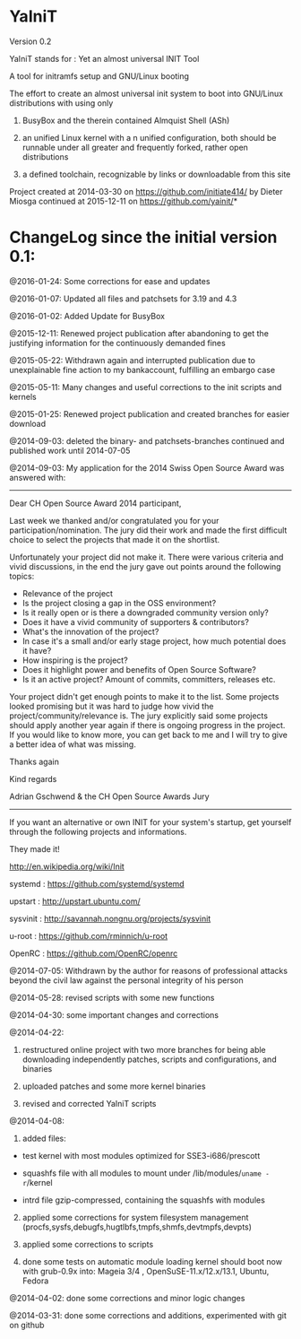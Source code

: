   YaIniT
===========
Version 0.2

YaIniT stands for : Yet an almost universal INIT Tool

A tool for initramfs setup and GNU/Linux booting 

The effort to create an almost universal init system to boot into GNU/Linux
distributions with using only 

1)  BusyBox and the therein contained Almquist Shell (ASh)

2)  an unified Linux kernel with a n unified configuration, both should be runnable 
under all greater and frequently forked, rather open distributions

3)  a defined toolchain, recognizable by links or downloadable from this site


Project created at 2014-03-30 on https://github.com/initiate414/
by Dieter Miosga
continued at 2015-12-11 on https://github.com/yainit/*


ChangeLog since the initial version 0.1:
========================================

@2016-01-24: 
Some corrections for ease and updates

@2016-01-07: 
Updated all files and patchsets for 3.19 and 4.3

@2016-01-02: 
Added Update for BusyBox

@2015-12-11: 
Renewed project publication after abandoning to get the justifying
information for the continuously demanded fines

@2015-05-22: 
Withdrawn again and interrupted publication due to unexplainable fine action
to my bankaccount, fulfilling an embargo case

@2015-05-11: 
Many changes and useful corrections to the init scripts and kernels

@2015-01-25: 
Renewed project publication and created branches for easier download

@2014-09-03: 
deleted the binary- and patchsets-branches 
continued and published work until 2014-07-05

@2014-09-03: 
My application for the 2014 Swiss Open Source Award was answered with: 

-------------------------------------------------------------------------

Dear CH Open Source Award 2014 participant,

Last week we thanked and/or congratulated you for your
participation/nomination. The jury did their work and made the first
difficult choice to select the projects that made it on the shortlist.

Unfortunately your project did not make it. There were various criteria
and vivid discussions, in the end the jury gave out points around the
following topics:

* Relevance of the project
* Is the project closing a gap in the OSS environment?
* Is it really open or is there a downgraded community version only?
* Does it have a vivid community of supporters & contributors?
* What's the innovation of the project?
* In case it's a small and/or early stage project, how much potential
does it have?
* How inspiring is the project?
* Does it highlight power and benefits of Open Source Software?
* Is it an active project? Amount of commits, committers, releases etc.

Your project didn't get enough points to make it to the list. Some
projects looked promising but it was hard to judge how vivid the
project/community/relevance is. The jury explicitly said some projects
should apply another year again if there is ongoing progress in the
project. If you would like to know more, you can get back to me and I
will try to give a better idea of what was missing.

Thanks again

Kind regards

Adrian Gschwend & the CH Open Source Awards Jury


----------------------------------------------------------------------------



If you want an alternative or own INIT for your system's startup, 
get yourself through the following projects and informations. 

They made it! 
  
  http://en.wikipedia.org/wiki/Init

  systemd   :  https://github.com/systemd/systemd

  upstart   :  http://upstart.ubuntu.com/

  sysvinit  :  http://savannah.nongnu.org/projects/sysvinit

  u-root    :  https://github.com/rminnich/u-root

  OpenRC    :  https://github.com/OpenRC/openrc


@2014-07-05: 
Withdrawn by the author for reasons of professional attacks 
beyond the civil law against the personal integrity of his person


@2014-05-28: 
revised scripts with some new functions


@2014-04-30: 
some important changes and corrections

@2014-04-22: 

1) restructured online project with two more branches
    for being able downloading independently 
    patches, scripts and configurations, and binaries

2) uploaded patches and some more kernel binaries
      
3) revised and corrected YaIniT scripts
    
@2014-04-08: 

1)  added files: 

   - test kernel with most modules optimized for SSE3-i686/prescott 

   - squashfs file with all modules to mount under /lib/modules/`uname -r`/kernel

   - intrd file gzip-compressed, containing the squashfs with modules

2)  applied some corrections for system filesystem management 
(procfs,sysfs,debugfs,hugtlbfs,tmpfs,shmfs,devtmpfs,devpts)

3)  applied some corrections to scripts

4)  done some tests on automatic module loading
kernel should boot now with grub-0.9x into:
Mageia 3/4 , OpenSuSE-11.x/12.x/13.1, Ubuntu, Fedora

@2014-04-02:
done some corrections and minor logic changes 

@2014-03-31:
done some corrections and additions, experimented with git on github 

